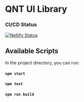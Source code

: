 # QNT UI Library 

### CI/CD Status
[![Netlify Status](https://api.netlify.com/api/v1/badges/5ca54994-950d-45ce-929e-2753781e3b9b/deploy-status)](https://app.netlify.com/sites/qnt-ui/deploys)


## Available Scripts

In the project directory, you can run:

#### `npm start`
#### `npm test`
#### `npm run build`
